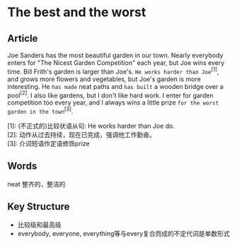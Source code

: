 # The best and the worst

## Article
Joe Sanders has the most beautiful garden in our town. Nearly everybody enters for "The Nicest Garden Competition" each year, but Joe wins every time. Bill Frith's garden is larger than Joe's. `He works harder than Joe`$^{[1]}$, and grows more flowers and vegetables, but Joe's garden is more interesting. He `has made` neat paths and `has built` a wooden bridge over a pool$^{[2]}$. I also like gardens, but I don't like hard work. I enter for garden competition too every year, and I always wins a little prize `for the worst garden in the town`$^{[3]}$.

\[1]: (不正式的)比较状语从句: He works harder than Joe do.<br>
\[2]: 动作从过去持续，现在已完成，强调他工作勤奋。<br>
\[3]: 介词短语作定语修饰prize

## Words
neat 整齐的，整洁的<br>

## Key Structure
* 比较级和最高级
* everybody, everyone, everything等与every复合而成的不定代词是单数形式
